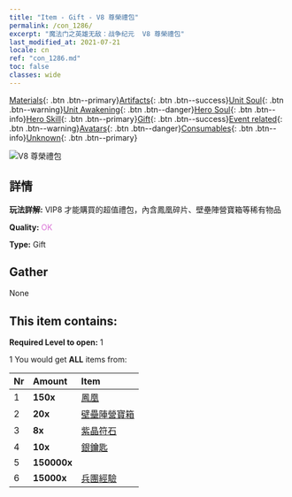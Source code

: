 ```yaml
---
title: "Item - Gift - V8 尊榮禮包"
permalink: /con_1286/
excerpt: "魔法门之英雄无敌：战争纪元  V8 尊榮禮包"
last_modified_at: 2021-07-21
locale: cn
ref: "con_1286.md"
toc: false
classes: wide
---
```

 [Materials](/ItemsCN/){: .btn .btn--primary}[Artifacts](/ItemsCN/Artifacts/){: .btn .btn--success}[Unit Soul](/ItemsCN/UnitSoul/){: .btn .btn--warning}[Unit Awakening](/ItemsCN/UnitAwakening/){: .btn .btn--danger}[Hero Soul](/ItemsCN/HeroSoul/){: .btn .btn--info}[Hero Skill](/ItemsCN/HeroSkill/){: .btn .btn--primary}[Gift](/ItemsCN/Gift/){: .btn .btn--success}[Event related](/ItemsCN/Events/){: .btn .btn--warning}[Avatars](/ItemsCN/Avatars/){: .btn .btn--danger}[Consumables](/ItemsCN/Consumables/){: .btn .btn--info}[Unknown](/ItemsCN/Unknown/){: .btn .btn--primary}

 ![V8 尊榮禮包](/images/t/i_905008.png)

## 詳情
 **玩法詳解:** VIP8 才能購買的超值禮包，內含鳳凰碎片、壁壘陣營寶箱等稀有物品

 **Quality:** <span style="color: #DA70D6">OK</span>

 **Type:** Gift

## Gather

  None

## This item contains:

 **Required Level to open:** 1

 1 You would get **ALL** items  from:

  | Nr | Amount |     Item    |
  |:---|:-------|:------------|
  | 1 |  **150x** | [鳳凰](/cn/Items/unt_268/) |  | 
  | 2 |  **20x** | [壁壘陣營寶箱](/cn/Items/con_1270/) |  | 
  | 3 |  **8x** | [紫晶符石](/cn/Items/con_720/) |  | 
  | 4 |  **10x** | [銀鑰匙](/cn/Items/con_693/) |  | 
  | 5 |  **150000x** | <i class="fas fa-coins"/> |  | 
  | 6 |  **15000x** | [兵團經驗](/cn/Items/con_902/) |  | 
